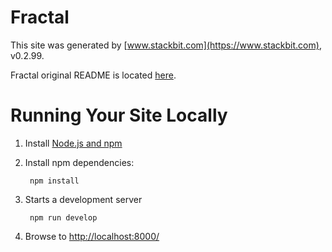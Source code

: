# Fractal

This site was generated by [www.stackbit.com](https://www.stackbit.com), v0.2.99.

Fractal original README is located [here](./README.theme.md).

# Running Your Site Locally

1. Install [Node.js and npm](https://nodejs.org/en/)

1. Install npm dependencies:

        npm install



1. Starts a development server

        npm run develop

1. Browse to [http://localhost:8000/](http://localhost:8000/)
